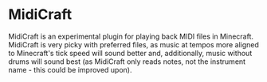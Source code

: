 # MidiCraft

MidiCraft is an experimental plugin for playing back MIDI files in Minecraft. MidiCraft is very picky with preferred files, as music at tempos more aligned to Minecraft's tick
speed will sound better and, additionally, music without drums will sound best (as MidiCraft only reads notes, not the instrument name - this could be improved upon).
